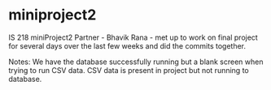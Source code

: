 # miniproject2

IS 218 miniProject2 Partner - Bhavik Rana - met up to work on final project for several days over the last few weeks and did the commits together.

Notes:
We have the database successfully running but a blank screen when trying to run CSV data.
CSV data is present in project but not running to database.

